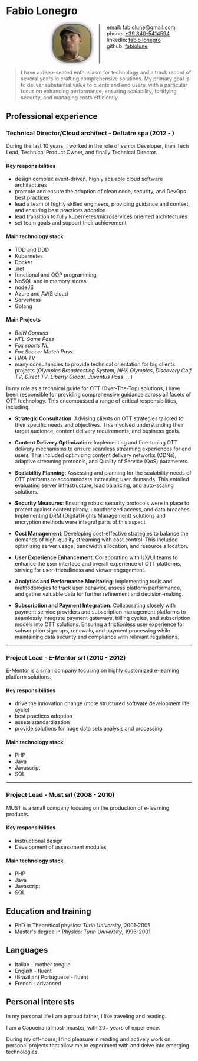 # Fabio Lonegro

<div style="display: grid; grid-template-columns: 1fr 1fr; margin-bottom: 15px;">
  <div style="text-align: right;">
    <img src="./images/me.png" style="border-radius: 37%;border: 3px solid #666;box-shadow: 0px 0px 10px #666; margin-right: 20px;" width="100"/>
  </div>
  <div style="border-left: 1px solid; padding-left: 20px;">
      email: <a href="mailto:fabiolune@gmail.com">fabiolune@gmail.com</a><br>
      phone: <a href="tel:+393405414594">+39 340-5414594</a><br>
      linkedIn: <a href="https://www.linkedin.com/in/fabio-lonegro-phd-9493278">fabio lonegro</a><br>
      github: <a href="https://github.com/fabiolune">fabiolune</a>
  </div>
</div>

> I have a deep-seated enthusiasm for technology and a track record of several years in crafting comprehensive solutions. My primary goal is to deliver substantial value to clients and end users, with a particular focus on enhancing performance, ensuring scalability, fortifying security, and managing costs efficiently.

## Professional experience

### Technical Director/Cloud architect - Deltatre spa (2012 - )

During the last 10 years, I worked in the role of senior Developer, then Tech Lead, Technical Product Owner, and finally Technical Director.

#### Key responsibilities

* design complex event-driven, highly scalable cloud software architectures
* promote and ensure the adoption of clean code, security, and DevOps best practices
* lead a team of highly skilled engineers, providing guidance and context, and ensuring best practices adoption
* lead transition to fully kubernetes/microservices oriented architectures
* set team goals and support their achievement

#### Main technology stack

* TDD and DDD
* Kubernetes
* Docker
* .net
* functional and OOP programming
* NoSQL and in memory stores
* nodeJS
* Azure and AWS cloud
* Serverless
* Golang

#### Main Projects

* _BeIN Connect_
* _NFL Game Pass_
* _Fox sports NL_
* _Fox Soccer Match Pass_
* _FINA TV_
* many consultancies to provide technical orientation for big clients projects (_Olympics Broadcasting System_, _NHK Olympics_, _Discovery Golf TV_, _Direct TV_, _Liberty Global_, _Juventus Pass_,  ...)

In my role as a technical guide for OTT (Over-The-Top) solutions, I have been responsible for providing comprehensive guidance across all facets of OTT technology. This encompassed a range of critical responsibilities, including:

* __Strategic Consultation__: Advising clients on OTT strategies tailored to their specific needs and objectives. This involved understanding their target audience, content delivery requirements, and business goals.

* __Content Delivery Optimization__: Implementing and fine-tuning OTT delivery mechanisms to ensure seamless streaming experiences for end users. This included optimizing content delivery networks (CDNs), adaptive streaming protocols, and Quality of Service (QoS) parameters.

* __Scalability Planning__: Assessing and planning for the scalability needs of OTT platforms to accommodate increasing user demands. This entailed evaluating server infrastructure, load balancing, and auto-scaling solutions.

* __Security Measures__: Ensuring robust security protocols were in place to protect against content piracy, unauthorized access, and data breaches. Implementing DRM (Digital Rights Management) solutions and encryption methods were integral parts of this aspect.

* __Cost Management__: Developing cost-effective strategies to balance the demands of high-quality streaming with cost control. This included optimizing server usage, bandwidth allocation, and resource allocation.

* __User Experience Enhancement__: Collaborating with UX/UI teams to enhance the user interface and overall experience of OTT platforms, striving for user-friendliness and viewer engagement.

* __Analytics and Performance Monitoring__: Implementing tools and methodologies to track user behavior, assess platform performance, and gather valuable data for further refinement and decision-making.

* __Subscription and Payment Integration__: Collaborating closely with payment service providers and subscription management platforms to seamlessly integrate payment gateways, billing cycles, and subscription models into OTT solutions. Ensuring a frictionless user experience for subscription sign-ups, renewals, and payment processing while maintaining data security and compliance with relevant regulations.

***

### Project Lead - E-Mentor srl (2010 - 2012)

E-Mentor is a small company focusing on highly customized e-learning platform solutions.

#### Key responsibilities

* drive the innovation change (more structured software development life cycle)
* best practices adoption
* assets standardization
* provide solutions for huge data sets analysis and processing

#### Main technology stack

* PHP
* Java
* Javascript
* SQL

***

### Project Lead - Must srl (2008 - 2010)

MUST is a small company focusing on the production of e-learning products.

#### Key responsibilities

* Instructional design
* Development of assessment modules

#### Main technology stack

* PHP
* Java
* Javascript
* SQL

## Education and training

* PhD in Theoretical physics: _Turin University_, 2001-2005
* Master's degree in Physics: _Turin University_, 1996-2001

## Languages

* Italian - mother tongue
* English - fluent
* (Brazilian) Portuguese - fluent
* French - advanced

## Personal interests

In my personal life I am a proud father, I like traveling and reading.

I am a Capoeira (almost-)master, with 20+ years of experience.

During my off-hours, I find pleasure in reading and actively work on personal projects that allow me to experiment with and delve into emerging technologies.
